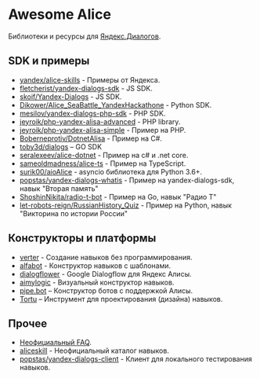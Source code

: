 # Awesome Alice

Библиотеки и ресурсы для [Яндекс.Диалогов](https://dialogs.yandex.ru).

## SDK и примеры

- [yandex/alice-skills](https://github.com/yandex/alice-skills) - Примеры от Яндекса.
- [fletcherist/yandex-dialogs-sdk](https://github.com/fletcherist/yandex-dialogs-sdk) - JS SDK.
- [skoif/Yandex-Dialogs](https://github.com/skoif/Yandex-Dialogs) - JS SDK.
- [Dikower/Alice_SeaBattle_YandexHackathone](https://github.com/Dikower/Alice_SeaBattle_YandexHackathone/blob/master/alice_sdk.py) - Python SDK.
- [mesilov/yandex-dialogs-php-sdk](https://github.com/mesilov/yandex-dialogs-php-sdk.git) - PHP SDK.
- [jeyroik/php-yandex-alisa-advanced](https://github.com/jeyroik/php-yandex-alisa-advanced) - PHP library.
- [jeyroik/php-yandex-alisa-simple](https://github.com/jeyroik/php-yandex-alisa-simple) - Пример на PHP.
- [Boberneprotiv/DotnetAlisa](https://github.com/Boberneprotiv/DotnetAlisa) - Пример на C#.
- [toby3d/dialogs](https://github.com/toby3d/dialogs) – GO SDK
- [seralexeev/alice-dotnet](https://github.com/seralexeev/alice-dotnet) - Пример на c# и .net core.
- [sameoldmadness/alice-ts](https://github.com/sameoldmadness/alice-ts) - Пример на TypeScript.
- [surik00/aioAlice](https://github.com/surik00/aioalice) - asyncio библиотека для Python 3.6+.
- [popstas/yandex-dialogs-whatis](https://github.com/popstas/yandex-dialogs-whatis) - Пример на yandex-dialogs-sdk, навык "Вторая память"
- [ShoshinNikita/radio-t-bot](https://github.com/ShoshinNikita/radio-t-bot) - Пример на Go, навык "Радио Т"
- [let-robots-reign/RussianHistory_Quiz](https://github.com/let-robots-reign/RussianHistory_Quiz) - Пример на Python, навык "Викторина по истории России"

## Конструкторы и платформы

- [verter](https://www.verter.online/) - Создание навыков без программирования.
- [alfabot](http://alfabot.xyz/) - Конструктор навыков с шаблонами.
- [dialogflower](https://dialogflower.com/) - Google Dialogflow для Яндекс Алисы.
- [aimylogic](https://app.aimylogic.com) - Визуальный конструктор навыков.
- [pipe.bot](https://pipe.bot/) – Конструктор ботов с поддержкой Алисы.
- [Tortu](https://tortu.io/) – Инструмент для проектирования (дизайна) навыков.

## Прочее

- [Неофициальный FAQ](https://docs.google.com/document/d/1SWxcIL0eKaMCIiuym6DQ4CtascBwm4IU1EL-Oxc2ldk/edit#heading=h.x6xi4enam35v).
- [aliceskill](https://aliceskill.ru/) - Неофициальный каталог навыков.
- [popstas/yandex-dialogs-client](https://github.com/popstas/yandex-dialogs-client) - Клиент для локального тестирования навыков.
